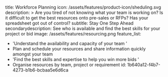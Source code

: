 title: Workforce Planning
icon: /assets/features/product-icon/sheduling.svg
description: >
  Are you tired of not knowing what your team is working on? Is it difficult to get the best resources
  onto pre-sales or RFPs? Has your spreadsheet got out of control?
subtitle: Stay One Step Ahead
secondarydescription: See who is available and find the best skills for your project or bid
image: /assets/features/resourcing.png
feature_list:
  - 'Understand the availability and capacity of your team '
  - Plan and schedule your resources and share information quickly amongst your team
  - 'Find the best skills and expertise to help you win more bids '
  - Organise resources by team, project or requirement
id: 1b640a12-f4b7-4273-b1b6-bcbaa5e6d6ca
